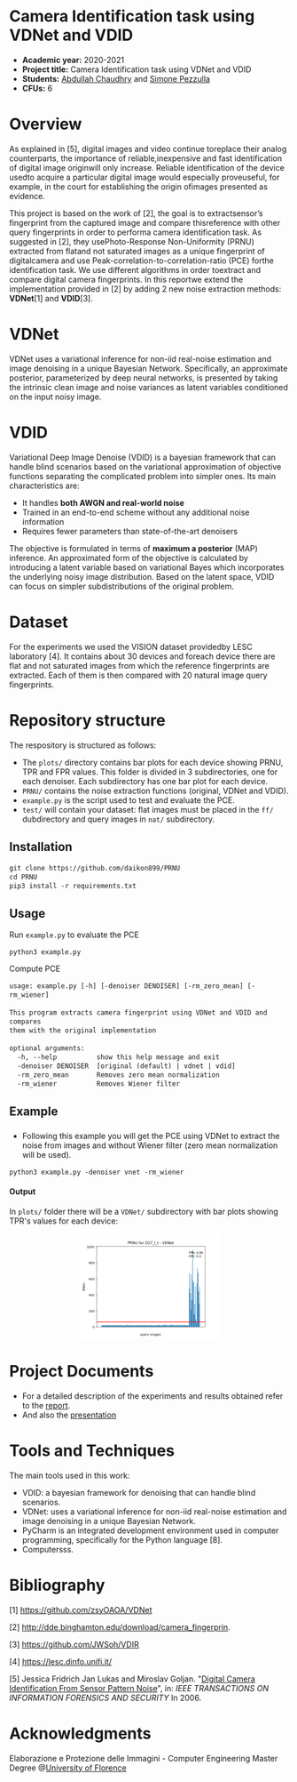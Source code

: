 # Camera Identification task using VDNet and VDID

- **Academic year:** 2020-2021
- **Project title:** Camera Identification task using VDNet and VDID
- **Students:** [Abdullah Chaudhry](https://github.com/chabdullah) and [Simone Pezzulla](https://github.com/daikon899)
- **CFUs:** 6

# Overview
As  explained  in  [5],  digital  images  and  video  continue  toreplace  their  analog  counterparts,  the  importance  of  reliable,inexpensive  and  fast  identification  of  digital  image  originwill  only  increase.  Reliable  identification  of  the  device  usedto  acquire  a  particular  digital  image  would  especially  proveuseful, for example, in the court for establishing the origin ofimages presented as evidence.

This project is based on the work of [2], the goal is to extractsensor’s fingerprint from the captured image and compare thisreference  with  other  query  fingerprints  in  order  to  performa  camera  identification  task.  As  suggested  in  [2],  they  usePhoto-Response  Non-Uniformity  (PRNU)  extracted  from  flatand  not  saturated  images  as  a  unique  fingerprint  of  digitalcamera and use Peak-correlation-to-correlation-ratio (PCE) forthe identification task. We use different algorithms in order toextract and compare digital camera fingerprints. In this reportwe extend the implementation provided in [2] by adding 2 new noise extraction methods: **VDNet**[1] and **VDID**[3]. 

# VDNet
VDNet uses a variational inference for non-iid  real-noise estimation and image denoising in a unique Bayesian Network. Specifically, an approximate posterior, parameterized by deep neural  networks,  is  presented  by  taking  the  intrinsic  clean image and noise variances as latent variables conditioned on the input noisy image.

# VDID
Variational Deep Image Denoise (VDID) is a bayesian framework that can handle blind scenarios based on the variational approximation of objective functions separating the complicated problem into simpler ones.
Its main characteristics are:
- It handles **both AWGN and real-world noise**
- Trained in an end-to-end scheme without any additional noise information
- Requires fewer parameters than state-of-the-art denoisers
    
The objective is formulated in terms of **maximum a posterior** (MAP) inference. An approximated form of the objective is calculated by introducing a latent variable based on variational Bayes which incorporates the underlying noisy image distribution.
Based on the latent space, VDID can focus on simpler subdistributions of the original problem.

# Dataset
For the experiments we used the VISION dataset providedby LESC laboratory [4]. It contains about 30 devices and foreach  device  there are flat and not saturated images from which the reference fingerprints are extracted. Each of them is then compared with 20 natural image query fingerprints.

# Repository structure
The respository is structured as follows:
- The ```plots/``` directory contains bar plots for each device showing PRNU, TPR and FPR values. This folder is divided in 3 subdirectories, one for each denoiser. Each subdirectory has one bar plot for each device.
- ```PRNU/``` contains the noise extraction functions (original, VDNet and VDID).
- ```example.py``` is the script used to test and evaluate the PCE.
- ```test/``` will contain your dataset: flat images must be placed in the ```ff/``` dubdirectory and query images in ```nat/``` subdirectory.

## Installation

```
git clone https://github.com/daikon899/PRNU
cd PRNU
pip3 install -r requirements.txt
```

## Usage
Run ```example.py``` to evaluate the PCE

```
python3 example.py
```

Compute PCE
```
usage: example.py [-h] [-denoiser DENOISER] [-rm_zero_mean] [-rm_wiener]

This program extracts camera fingerprint using VDNet and VDID and compares
them with the original implementation

optional arguments:
  -h, --help          show this help message and exit
  -denoiser DENOISER  [original (default) | vdnet | vdid]
  -rm_zero_mean       Removes zero mean normalization
  -rm_wiener          Removes Wiener filter

```

## Example
### 
- Following this example you will get the PCE using VDNet to extract the noise from images and without Wiener filter (zero mean normalization will be used).
```
python3 example.py -denoiser vnet -rm_wiener
```
#### Output
In ```plots/``` folder there will be a ```VDNet/``` subdirectory with bar plots showing TPR's values for each device:
<p float="left" align="center">
  <img src="docs/D27_I_t.png" width="50%"  />
</p>



# Project Documents
- For a detailed description of the experiments and results obtained refer to the [report](/docs/report.pdf).
- And also the [presentation](/docs/presentation.pdf)


# Tools and Techniques
The main tools used in this work:
- VDID: a bayesian framework for denoising that can handle blind scenarios.
- VDNet: uses a variational inference for non-iid  real-noise estimation and image denoising in a unique Bayesian Network.
- PyCharm is an integrated development environment used in computer programming, specifically for the Python language [8].
- Computersss.

# Bibliography
\[1\] https://github.com/zsyOAOA/VDNet

\[2\] http://dde.binghamton.edu/download/camera_fingerprin.

\[3\] https://github.com/JWSoh/VDIR

\[4\] https://lesc.dinfo.unifi.it/

\[5\] Jessica   Fridrich   Jan   Lukas   and   Miroslav   Goljan. "[Digital Camera Identification From Sensor Pattern Noise](http://ws2.binghamton.edu/fridrich/Research/double.pdf)", in: *IEEE TRANSACTIONS ON INFORMATION FORENSICS AND SECURITY* In 2006.


# Acknowledgments
Elaborazione e Protezione delle Immagini - Computer Engineering Master Degree @[University of Florence](https://www.unifi.it/changelang-eng.html)
